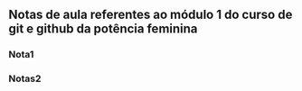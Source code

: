 ## Notas de aula referentes ao módulo 1 do curso de git e github da potência feminina

### Nota1

### Notas2